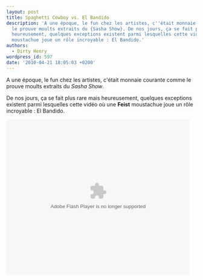 ```yaml
---
layout: post
title: Spaghetti Cowboy vs. El Bandido
description: 'A une époque, le fun chez les artistes, c''était monnaie courante comme
  le prouve moults extraits du {Sasha Show}. De nos jours, ça se fait plus rare mais
  heureusement, quelques exceptions existent parmi lesquelles cette vidéo où une {{Feist}}
  moustachue joue un rôle incroyable : El Bandido.'
authors:
  - Dirty Henry
wordpress_id: 597
date: '2010-04-21 18:05:03 +0200'
---
```

A une époque, le fun chez les artistes, c'était monnaie courante comme le prouve moults extraits du *Sasha Show*.

De nos jours, ça se fait plus rare mais heureusement, quelques exceptions existent parmi lesquelles cette vidéo où une __Feist__ moustachue joue un rôle incroyable : El Bandido.

<object id="flashObj" width="486" height="412" classid="clsid:D27CDB6E-AE6D-11cf-96B8-444553540000" codebase="http://download.macromedia.com/pub/shockwave/cabs/flash/swflash.cab#version=9,0,47,0"><param name="movie" value="http://c.brightcove.com/services/viewer/federated_f9/23863821001?isVid=1" /><param name="bgcolor" value="#FFFFFF" /><param name="flashVars" value="videoId=74634932001&playerID=23863821001&domain=embed&dynamicStreaming=true" /><param name="base" value="http://admin.brightcove.com" /><param name="seamlesstabbing" value="false" /><param name="allowFullScreen" value="true" /><param name="swLiveConnect" value="true" /><param name="allowScriptAccess" value="always" /><embed src="http://c.brightcove.com/services/viewer/federated_f9/23863821001?isVid=1" bgcolor="#FFFFFF" flashVars="videoId=74634932001&playerID=23863821001&domain=embed&dynamicStreaming=true" base="http://admin.brightcove.com" name="flashObj" width="486" height="412" seamlesstabbing="false" type="application/x-shockwave-flash" allowFullScreen="true" swLiveConnect="true" allowScriptAccess="always" pluginspage="http://www.macromedia.com/shockwave/download/index.cgi?P1_Prod_Version=ShockwaveFlash"></embed></object>
